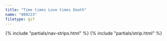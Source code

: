 ```yaml
---
title: "Time times Love times Death"
name: "080223"
filetype: gif
---
```


{% include "partials/nav-strips.html" %}
{% include "partials/strip.html" %}